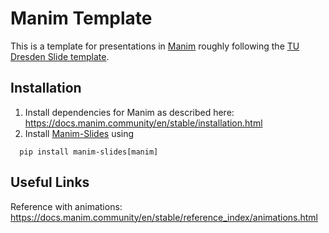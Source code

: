 # Manim Template

This is a template for presentations in [Manim](https://www.manim.community/) roughly following the [TU Dresden Slide template](https://tu-dresden.de/ing/informatik/smt/cgv/studium/materialien?set_language=en).

## Installation

1. Install dependencies for Manim as described here: https://docs.manim.community/en/stable/installation.html
2. Install [Manim-Slides](https://www.manim.community/plugin/manim-slides/) using
```
  pip install manim-slides[manim]
```

## Useful Links

Reference with animations: https://docs.manim.community/en/stable/reference_index/animations.html

